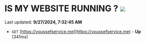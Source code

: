 # IS MY WEBSITE RUNNING ? [![](https://img.shields.io/static/v1?label=Sponsor&message=%E2%9D%A4&logo=GitHub&color=%23fe8e86)](https://github.com/sponsors/Youssef-Lehmam)

Last updated: **9/27/2024, 7:32:45 AM**

- `GET` [https://youssefservice.me](https://youssefservice.me) - **Up** (341ms)
